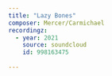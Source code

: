 ```yaml
---
title: "Lazy Bones"
composer: Mercer/Carmichael
recordingz:
  - year: 2021
    source: soundcloud
    id: 998163475
 
---
```

